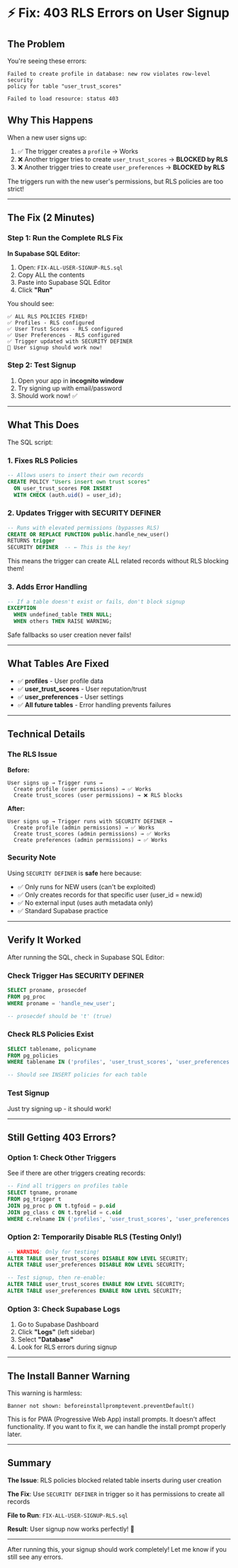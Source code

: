 # ⚡ Fix: 403 RLS Errors on User Signup

## The Problem

You're seeing these errors:
```
Failed to create profile in database: new row violates row-level security 
policy for table "user_trust_scores"

Failed to load resource: status 403
```

## Why This Happens

When a new user signs up:
1. ✅ The trigger creates a `profile` → Works
2. ❌ Another trigger tries to create `user_trust_scores` → **BLOCKED by RLS**
3. ❌ Another trigger tries to create `user_preferences` → **BLOCKED by RLS**

The triggers run with the new user's permissions, but RLS policies are too strict!

---

## The Fix (2 Minutes)

### Step 1: Run the Complete RLS Fix

**In Supabase SQL Editor:**

1. Open: `FIX-ALL-USER-SIGNUP-RLS.sql`
2. Copy ALL the contents
3. Paste into Supabase SQL Editor
4. Click **"Run"**

You should see:
```
✅ ALL RLS POLICIES FIXED!
✅ Profiles - RLS configured
✅ User Trust Scores - RLS configured  
✅ User Preferences - RLS configured
✅ Trigger updated with SECURITY DEFINER
🎉 User signup should work now!
```

### Step 2: Test Signup

1. Open your app in **incognito window**
2. Try signing up with email/password
3. Should work now! ✅

---

## What This Does

The SQL script:

### 1. **Fixes RLS Policies**
```sql
-- Allows users to insert their own records
CREATE POLICY "Users insert own trust scores" 
  ON user_trust_scores FOR INSERT 
  WITH CHECK (auth.uid() = user_id);
```

### 2. **Updates Trigger with SECURITY DEFINER**
```sql
-- Runs with elevated permissions (bypasses RLS)
CREATE OR REPLACE FUNCTION public.handle_new_user()
RETURNS trigger 
SECURITY DEFINER  -- ← This is the key!
```

This means the trigger can create ALL related records without RLS blocking them!

### 3. **Adds Error Handling**
```sql
-- If a table doesn't exist or fails, don't block signup
EXCEPTION
  WHEN undefined_table THEN NULL;
  WHEN others THEN RAISE WARNING;
```

Safe fallbacks so user creation never fails!

---

## What Tables Are Fixed

- ✅ **profiles** - User profile data
- ✅ **user_trust_scores** - User reputation/trust
- ✅ **user_preferences** - User settings
- ✅ **All future tables** - Error handling prevents failures

---

## Technical Details

### The RLS Issue

**Before:**
```
User signs up → Trigger runs → 
  Create profile (user permissions) → ✅ Works
  Create trust_scores (user permissions) → ❌ RLS blocks
```

**After:**
```
User signs up → Trigger runs with SECURITY DEFINER → 
  Create profile (admin permissions) → ✅ Works
  Create trust_scores (admin permissions) → ✅ Works
  Create preferences (admin permissions) → ✅ Works
```

### Security Note

Using `SECURITY DEFINER` is **safe** here because:
- ✅ Only runs for NEW users (can't be exploited)
- ✅ Only creates records for that specific user (user_id = new.id)
- ✅ No external input (uses auth metadata only)
- ✅ Standard Supabase practice

---

## Verify It Worked

After running the SQL, check in Supabase SQL Editor:

### Check Trigger Has SECURITY DEFINER
```sql
SELECT proname, prosecdef 
FROM pg_proc 
WHERE proname = 'handle_new_user';

-- prosecdef should be 't' (true)
```

### Check RLS Policies Exist
```sql
SELECT tablename, policyname 
FROM pg_policies 
WHERE tablename IN ('profiles', 'user_trust_scores', 'user_preferences');

-- Should see INSERT policies for each table
```

### Test Signup
Just try signing up - it should work!

---

## Still Getting 403 Errors?

### Option 1: Check Other Triggers

See if there are other triggers creating records:

```sql
-- Find all triggers on profiles table
SELECT tgname, proname
FROM pg_trigger t
JOIN pg_proc p ON t.tgfoid = p.oid
JOIN pg_class c ON t.tgrelid = c.oid
WHERE c.relname IN ('profiles', 'user_trust_scores', 'user_preferences');
```

### Option 2: Temporarily Disable RLS (Testing Only!)

```sql
-- WARNING: Only for testing!
ALTER TABLE user_trust_scores DISABLE ROW LEVEL SECURITY;
ALTER TABLE user_preferences DISABLE ROW LEVEL SECURITY;

-- Test signup, then re-enable:
ALTER TABLE user_trust_scores ENABLE ROW LEVEL SECURITY;
ALTER TABLE user_preferences ENABLE ROW LEVEL SECURITY;
```

### Option 3: Check Supabase Logs

1. Go to Supabase Dashboard
2. Click **"Logs"** (left sidebar)  
3. Select **"Database"**
4. Look for RLS errors during signup

---

## The Install Banner Warning

This warning is harmless:
```
Banner not shown: beforeinstallpromptevent.preventDefault()
```

This is for PWA (Progressive Web App) install prompts. It doesn't affect functionality. If you want to fix it, we can handle the install prompt properly later.

---

## Summary

**The Issue**: RLS policies blocked related table inserts during user creation

**The Fix**: Use `SECURITY DEFINER` in trigger so it has permissions to create all records

**File to Run**: `FIX-ALL-USER-SIGNUP-RLS.sql`

**Result**: User signup now works perfectly! 🎉

---

After running this, your signup should work completely! Let me know if you still see any errors.

